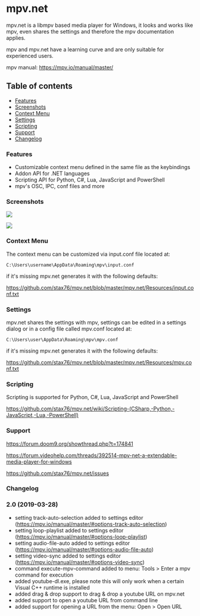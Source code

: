 # mpv.net

mpv.net is a libmpv based media player for Windows, it looks and works like mpv, even shares the settings and therefore the mpv documentation applies.

mpv and mpv.net have a learning curve and are only suitable for experienced users.

mpv manual: <https://mpv.io/manual/master/>

Table of contents
-----------------

- [Features](#features)
- [Screenshots](#screenshots)
- [Context Menu](#context-menu)
- [Settings](#settings)
- [Scripting](#scripting)
- [Support](#support)
- [Changelog](#changelog)

### Features

- Customizable context menu defined in the same file as the keybindings
- Addon API for .NET languages
- Scripting API for Python, C#, Lua, JavaScript and PowerShell
- mpv's OSC, IPC, conf files and more

### Screenshots

![](https://raw.githubusercontent.com/stax76/mpv.net/master/screenshots/screenshot.png)

![](https://raw.githubusercontent.com/stax76/mpv.net/master/screenshots/mpvSettingsEditor.png)

### Context Menu

The context menu can be customized via input.conf file located at:
```
C:\Users\username\AppData\Roaming\mpv\input.conf
```
if it's missing mpv.net generates it with the following defaults:

<https://github.com/stax76/mpv.net/blob/master/mpv.net/Resources/input.conf.txt>

### Settings

mpv.net shares the settings with mpv, settings can be edited in a settings dialog or in a config file called mpv.conf located at:
```
C:\Users\user\AppData\Roaming\mpv\mpv.conf
```
if it's missing mpv.net generates it with the following defaults:

<https://github.com/stax76/mpv.net/blob/master/mpv.net/Resources/mpv.conf.txt>

### Scripting

Scripting is supported for Python, C#, Lua, JavaScript and PowerShell

https://github.com/stax76/mpv.net/wiki/Scripting-(CSharp,-Python,-JavaScript,-Lua,-PowerShell)

### Support

<https://forum.doom9.org/showthread.php?t=174841>

<https://forum.videohelp.com/threads/392514-mpv-net-a-extendable-media-player-for-windows>

<https://github.com/stax76/mpv.net/issues>

### Changelog

### 2.0 (2019-03-28)

- setting track-auto-selection added to settings editor (<https://mpv.io/manual/master/#options-track-auto-selection>)
- setting loop-playlist added to settings editor (<https://mpv.io/manual/master/#options-loop-playlist>)
- setting audio-file-auto added to settings editor (<https://mpv.io/manual/master/#options-audio-file-auto>)
- setting video-sync added to settings editor (<https://mpv.io/manual/master/#options-video-sync>)
- command execute-mpv-command added to menu: Tools > Enter a mpv command for execution
- added youtube-dl.exe, please note this will only work when a certain Visual C++ runtime is installed
- added drag & drop support to drag & drop a youtube URL on mpv.net
- added support to open a youtube URL from command line
- added support for opening a URL from the menu: Open > Open URL